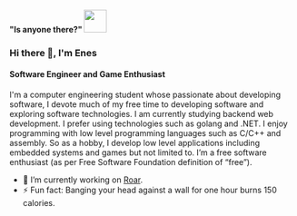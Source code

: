 #### "Is anyone there?" <img src="https://emojis.slackmojis.com/emojis/images/1460579133/354/doom_look.gif" width="40" height="40"/>

### Hi there 👋, I'm Enes
#### Software Engineer and Game Enthusiast 
 
I'm a computer engineering student whose passionate about developing software, I devote much of my free time to developing software and exploring software technologies. I am currently studying backend web development. I prefer using technologies such as golang and .NET. I enjoy programming with low level programming languages such as C/C++ and assembly. So as a hobby, I develop low level applications including embedded systems and games but not limited to. I’m a free software enthusiast (as per Free Software Foundation definition of “free”). 


- 🔭 I’m currently working on [Roar](https://github.com/EnesEmreDemir/roar).
- ⚡ Fun fact: Banging your head against a wall for one hour burns 150 calories. 
